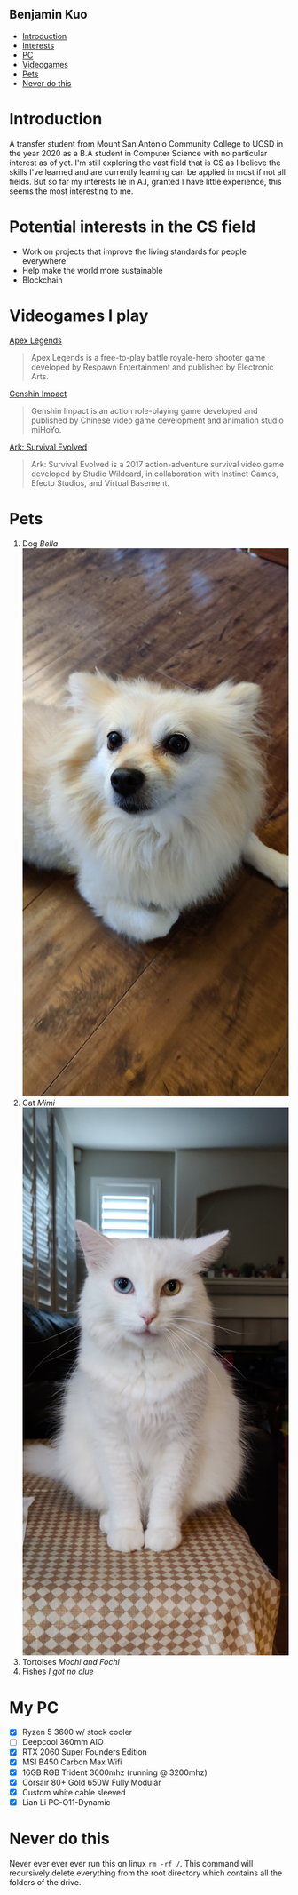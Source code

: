 ## Benjamin Kuo
* [Introduction](#introduction)
* [Interests](#potential-interests-in-the-cs-field)
* [PC](#my-pc)
* [Videogames](#videogames-i-play)
* [Pets](#pets)
* [Never do this](#never-do-this)

# Introduction 
A transfer student from Mount San Antonio Community College to UCSD in the year 2020 as a B.A
student in Computer Science with no particular interest as of yet. I'm still exploring the vast
field that is CS as I believe the skills I've learned and are currently learning can be applied
in most if not all fields. But so far my interests lie in A.I, granted I have little experience, 
this seems the most interesting to me. 

# Potential interests in the CS field
* Work on projects that improve the living standards for people everywhere
* Help make the world more sustainable
* Blockchain

# Videogames I play
[Apex Legends](https://www.ea.com/games/apex-legends)
> Apex Legends is a free-to-play battle royale-hero shooter game developed by Respawn Entertainment and published by Electronic Arts.

[Genshin Impact](https://genshin.mihoyo.com/en/)
> Genshin Impact is an action role-playing game developed and published by Chinese video game development and animation studio miHoYo.

[Ark: Survival Evolved](https://store.steampowered.com/app/346110/ARK_Survival_Evolved/)
> Ark: Survival Evolved is a 2017 action-adventure survival video game developed by Studio Wildcard, in collaboration with Instinct Games, Efecto Studios, and Virtual Basement.

# Pets
1. Dog *Bella*
![My dog](bella.jpg)
2. Cat *Mimi*
![My cat](mimi.jpg)
3. Tortoises *Mochi and Fochi*
4. Fishes *I got no clue*

# My PC
- [x] Ryzen 5 3600 w/ stock cooler
- [ ] Deepcool 360mm AIO
- [x] RTX 2060 Super Founders Edition
- [x] MSI B450 Carbon Max Wifi
- [x] 16GB RGB Trident 3600mhz (running @ 3200mhz)
- [x] Corsair 80+ Gold 650W Fully Modular
- [x] Custom white cable sleeved
- [x] Lian Li PC-O11-Dynamic

# Never do this
Never ever ever ever run this on linux ```rm -rf /```. 
This command will recursively delete everything from the root directory which contains
all the folders of the drive. 